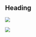 
## Heading

<img src="../images/eventdispatch.png?raw=true">
<br>
<br>
<img src="../images/hanhandling-one-event.png?raw=true">
